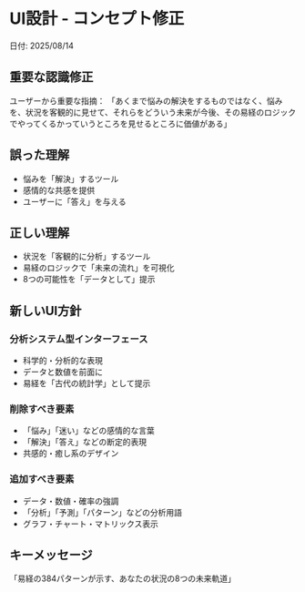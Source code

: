 # UI設計 - コンセプト修正
日付: 2025/08/14

## 重要な認識修正
ユーザーから重要な指摘：
「あくまで悩みの解決をするものではなく、悩みを、状況を客観的に見せて、それらをどういう未来が今後、その易経のロジックでやってくるかっていうところを見せるところに価値がある」

## 誤った理解
- 悩みを「解決」するツール
- 感情的な共感を提供
- ユーザーに「答え」を与える

## 正しい理解
- 状況を「客観的に分析」するツール
- 易経のロジックで「未来の流れ」を可視化
- 8つの可能性を「データとして」提示

## 新しいUI方針
### 分析システム型インターフェース
- 科学的・分析的な表現
- データと数値を前面に
- 易経を「古代の統計学」として提示

### 削除すべき要素
- 「悩み」「迷い」などの感情的な言葉
- 「解決」「答え」などの断定的表現
- 共感的・癒し系のデザイン

### 追加すべき要素
- データ・数値・確率の強調
- 「分析」「予測」「パターン」などの分析用語
- グラフ・チャート・マトリックス表示

## キーメッセージ
「易経の384パターンが示す、あなたの状況の8つの未来軌道」